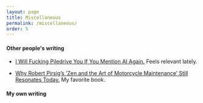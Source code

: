 ```yaml
---
layout: page
title: Miscellaneous
permalink: /miscellaneous/
order: 5
---
```


#### Other people's writing
* <a href= "https://ludic.mataroa.blog/blog/i-will-fucking-piledrive-you-if-you-mention-ai-again/">I Will Fucking Piledrive You If You Mention AI Again.</a> Feels relevant lately. 

* <a href= "https://www.smithsonianmag.com/smithsonian-institution/robert-pirsig-zen-art-motorcycle-maintenance-resonates-today-180975768"> Why Robert Pirsig’s ‘Zen and the Art of Motorcycle Maintenance’ Still Resonates Today.<a/> My favorite book.


#### My own writing
